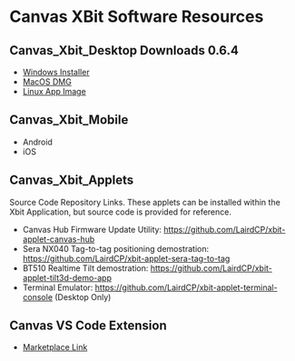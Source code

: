 # Canvas XBit Software Resources

## Canvas_Xbit_Desktop Downloads 0.6.4
- [Windows Installer](https://2784-public.s3.amazonaws.com/xbit-Setup-0.6.4.exe)
- [MacOS DMG](https://2784-public.s3.amazonaws.com/xbit-0.6.4.dmg)
- [Linux App Image](https://2784-public.s3.amazonaws.com/xbit-0.6.4.AppImage)

## Canvas_Xbit_Mobile
- Android
- iOS

## Canvas_Xbit_Applets
Source Code Repository Links. These applets can be installed within the Xbit Application, but source code is provided for reference.
- Canvas Hub Firmware Update Utility: https://github.com/LairdCP/xbit-applet-canvas-hub
- Sera NX040 Tag-to-tag positioning demostration: https://github.com/LairdCP/xbit-applet-sera-tag-to-tag
- BT510 Realtime Tilt demostration: https://github.com/LairdCP/xbit-applet-tilt3d-demo-app
- Terminal Emulator: https://github.com/LairdCP/xbit-applet-terminal-console (Desktop Only)

## Canvas VS Code Extension
- [Marketplace Link](https://marketplace.visualstudio.com/items?itemName=rfp-canvas.xbit-vsc)
